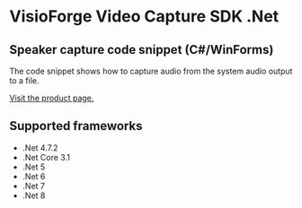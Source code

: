 ﻿# VisioForge Video Capture SDK .Net

## Speaker capture code snippet (C#/WinForms)

The code snippet shows how to capture audio from the system audio output to a file.

[Visit the product page.](https://www.visioforge.com/video-capture-sdk-net)

## Supported frameworks

* .Net 4.7.2
* .Net Core 3.1
* .Net 5
* .Net 6
* .Net 7
* .Net 8
